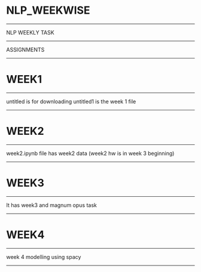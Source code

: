 # NLP_WEEKWISE
_________________
NLP WEEKLY TASK
_______________
ASSIGNMENTS
___________

# WEEK1
_____
untitled is for downloading
untitled1 is the week 1 file
_____
# WEEK2
_____
week2.ipynb file has week2 data (week2 hw is in week 3 beginning)
______
# WEEK3
_____
It has week3 and magnum opus task
_____

# WEEK4
_____
week 4 modelling using spacy
_____
